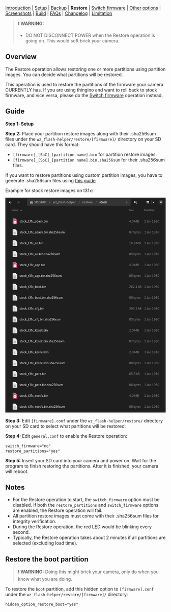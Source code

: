 [Introduction](README.md) | [Setup](README_setup.md) | [Backup](README_backup.md) | **Restore** | [Switch firmware](README_switch_firmware.md) | [Other options](README_other_options.md) | [Screenshots](README_screenshots.md) | [Build](README_build.md) | [FAQs](README_FAQs.md) | [Changelog](Changelog.md) | [Limitation](Limitation.md)

> **❗ WARNING:**
> - DO NOT DISCONNECT POWER when the Restore operation is going on. This would soft brick your camera.

## Overview

The Restore operation allows restoring one or more partitions using partition images. You can decide what partitions will be restored.

This operation is used to restore the partitions of the firmware your camera CURRENTLY has. If you are using thingino and want to roll back to stock firmware, and vice versa, please do the [Switch firmware](README_switch_firmware.md) operation instead.

## Guide

**Step 1: [Setup](README_setup.md)**

**Step 2:** Place your partition restore images along with their .sha256sum files under the `wz_flash-helper/restore/[firmware]/` directory on your SD card. They should have this format:

- `[firmware]_[SoC]_[partition name].bin` for partition restore images.
- `[firmware]_[SoC]_[partition name].bin.sha256sum` for their .sha256sum files.

If you want to restore partitions using custom partition images, you have to generate .sha256sum files using [this guide](https://github.com/archandanime/wz_flash-helper/blob/main/docs/README_FAQs.md#how-can-i-generate-sha256sum-files-for-partition-images)

Example for stock restore images on t31x:

![Alt text](https://raw.githubusercontent.com/archandanime/wz_flash-helper/main/images/restore_01.png)

**Step 3:** Edit `[firmware].conf` under the `wz_flash-helper/restore/` directory on your SD card to select what partitions will be restored:

**Step 4:** Edit `general.conf` to enable the Restore operation:
```
switch_firmware="no"
restore_partitions="yes"
```
**Step 5:** Insert your SD card into your camera and power on. Wait for the program to finish restoring the partitions. After it is finished, your camera will reboot.

## Notes

- For the Restore operation to start, the `switch_firmware` option must be disabled. If both the `restore_partitions` and `switch_firmware` options are enabled, the Restore operation will fail.
- All partition restore images must come with their .sha256sum files for integrity verification.
- During the Restore operation, the red LED would be blinking every second.
- Typically, the Restore operation takes about 2 minutes if all partitions are selected (excluding load time).

## Restore the boot partition

> **❗ WARNING:** Doing this might brick your camera, only do when you know what you are doing.

To restore the `boot` partition, add this hidden option to `[firmware].conf` under the `wz_flash-helper/restore/[firmware]/` directory:
```
hidden_option_restore_boot="yes"
```
